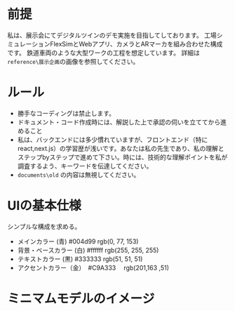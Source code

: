 
# 前提
私は、展示会にてデジタルツインのデモ実施を目指してしております。
工場シミュレーションFlexSimとWebアプリ、カメラとARマーカを組み合わせた構成です。
鉄道車両のような大型ワークの工程を想定しています。
詳細は`reference\展示企画`の画像を参照してください。

# ルール
- 勝手なコーディングは禁止します。
- ドキュメント・コード作成時には、解説した上で承認の伺いを立ててから進めること
- 私は、バックエンドには多少慣れていますが、フロントエンド（特にreact,next.js）の学習歴が浅いです。あなたは私の先生であり、私の理解とステップbyステップで進めて下さい。時には、技術的な理解ポイントを私が調査するよう、キーワードを伝達してください。
- `documents\old` の内容は無視してください。

# UIの基本仕様
シンプルな構成を求める。

- メインカラー (青) 	#004d99  rgb(0, 77, 153)
- 背景・ベースカラー (白) #ffffff rgb(255, 255, 255)
- テキストカラー (黒) #333333 rgb(51, 51, 51)
- アクセントカラー（金）　#C9A333　 rgb(201,163 ,51)



# ミニマムモデルのイメージ





